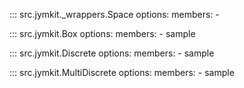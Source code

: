 ::: src.jymkit._wrappers.Space
    options: 
        members: 
            -

::: src.jymkit.Box 
    options: 
        members: 
            - sample
        
::: src.jymkit.Discrete 
    options: 
        members: 
            - sample

::: src.jymkit.MultiDiscrete 
    options: 
        members: 
            - sample